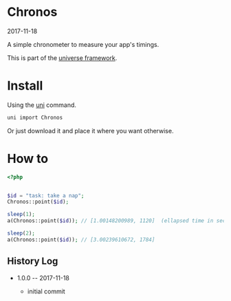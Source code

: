 Chronos
=============
2017-11-18


A simple chronometer to measure your app's timings.


This is part of the [universe framework](https://github.com/karayabin/universe-snapshot).


Install
==========
Using the [uni](https://github.com/lingtalfi/universe-naive-importer) command.
```bash
uni import Chronos
```

Or just download it and place it where you want otherwise.


How to
==========

```php
<?php


$id = "task: take a nap";
Chronos::point($id);

sleep(1);
a(Chronos::point($id)); // [1.00148200989, 1120]  (ellapsed time in seconds, consumed memory in octets)

sleep(2);
a(Chronos::point($id)); // [3.00239610672, 1784]


```





History Log
------------------
    
- 1.0.0 -- 2017-11-18

    - initial commit